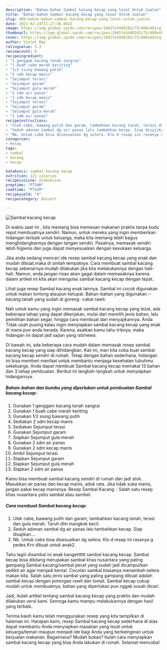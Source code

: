 ```yaml
---
description: "Bahan-bahan Sambal kacang kecap yang lezat Untuk Jualan"
title: "Bahan-bahan Sambal kacang kecap yang lezat Untuk Jualan"
slug: 409-bahan-bahan-sambal-kacang-kecap-yang-lezat-untuk-jualan
date: 2021-02-14T11:27:49.662Z
image: https://img-global.cpcdn.com/recipes/19d1fe34d8102c75/680x482cq70/sambal-kacang-kecap-foto-resep-utama.jpg
thumbnail: https://img-global.cpcdn.com/recipes/19d1fe34d8102c75/680x482cq70/sambal-kacang-kecap-foto-resep-utama.jpg
cover: https://img-global.cpcdn.com/recipes/19d1fe34d8102c75/680x482cq70/sambal-kacang-kecap-foto-resep-utama.jpg
author: Violet May
ratingvalue: 3.3
reviewcount: 6
recipeingredient:
- "1 genggam kacang tanah sangrai"
- "1 buah cabe merah keriting"
- "1/2 siung bawang putih"
- "2 sdm kecap manis"
- "Sejumput terasi"
- "Sejumput garam"
- "Sejumput gula merah"
- "2 sdm air panas"
- "2 sdm kecap manis"
- "Sejumput terasi"
- "Sejumput garam"
- "Sejumput gula merah"
- "2 sdm air panas"
recipeinstructions:
- "Ulek cabe, bawang putih dan garam, tambahkan kacang tanah, terasi dan gula merah. Taruh dlm mangkok kecil."
- "Seduh adonan sambal dg air panas lalu tambahkan kecap. Siap disajikan...."
- "Nb. Untuk cabe bisa disesuaikan dg selera. Klo d resep ini rasanya g pedes Krn dibuat untuk anak2."
categories:
- Resep
tags:
- sambal
- kacang
- kecap

katakunci: sambal kacang kecap 
nutrition: 121 calories
recipecuisine: Indonesian
preptime: "PT34M"
cooktime: "PT42M"
recipeyield: "4"
recipecategory: Dessert

---
```



![Sambal kacang kecap](https://img-global.cpcdn.com/recipes/19d1fe34d8102c75/680x482cq70/sambal-kacang-kecap-foto-resep-utama.jpg)

Di waktu  saat ini , kita memang bisa memesan makanan praktis tanpa kudu repot membuatnya sendiri. Namun, untuk mereka yang ingin memberikan hidangan terbaik untuk keluarga, maka kita memang lebih bagus menghidangkannya dengan tangan sendiri. Pasalnya, memasak sendiri lebih higienis dan juga dapat menyesuaikan dengan kesukaan keluarga.

Jika anda sedang mencari ide resep sambal kacang kecap yang enak dan mudah dibuat,maka di sinilah tempatnya. Cara membuat sambal kacang kecap  sebenarnya mudah dilakukan jika kita melakukannya dengan hati-hati. Namun, anda jangan risau akan gagal dalam memasaknya 
karena dalam artikel ini kita akan mengulas sambal kacang kecap dengan tepat.  

Lihat juga resep Sambal kacang enak lainnya. Sambal ini cocok digunakan untuk makan lontong ataupun ketupat. Bahan-bahan yang digunakan :- kacang tanah yang sudah di goreng- cabai rawit.

Nah untuk kamu yang ingin memasak sambal kacang kecap yang lezat, ada beberapa tahap yang dapat dikerjakan, mulai dari memilih jenis bahan, lalu pemilihan bahan segar, hingga cara membuat dan menyajikannya. Anda Tidak usah pusing kalau ingin menyiapkan sambal kacang kecap yang enak di mana pun anda berada. Karena, asalkan kamu  tahu triknya, maka hidangan ini dapat jadi sajian yang istimewa.

Di bawah ini, ada beberapa cara mudah dalam memasak resep sambal kacang kecap yang siap dihidangkan. Kali ini, mari kita coba buat sambal kacang kecap sendiri di rumah. Tetap dengan bahan sederhana, hidangan ini bisa memberi manfaat untuk membantu menjaga kesehatan tubuhmu sekeluarga. Anda dapat membuat Sambal kacang kecap memakai 13 bahan dan 3 tahap pembuatan. Berikut ini langkah-langkah untuk menyiapkan hidangannya.

<!--inarticleads1-->

##### Bahan-bahan dan bumbu yang diperlukan untuk pembuatan Sambal kacang kecap:

1. Gunakan 1 genggam kacang tanah sangrai
1. Gunakan 1 buah cabe merah keriting
1. Gunakan 1/2 siung bawang putih
1. Sediakan 2 sdm kecap manis
1. Sediakan Sejumput terasi
1. Gunakan Sejumput garam
1. Siapkan Sejumput gula merah
1. Gunakan 2 sdm air panas
1. Gunakan 2 sdm kecap manis
1. Ambil Sejumput terasi
1. Siapkan Sejumput garam
1. Siapkan Sejumput gula merah
1. Siapkan 2 sdm air panas


Kamu bisa membuat sambal kacang sendiri di rumah dan jadi stok. Masukkan air panas dan kecap manis, aduk rata. Jika tidak suka manis, jangan pakai kecap manisnya. Resep Sambal Kacang - Salah satu resep khas nusantara yaitu sambal atau sambel. 

<!--inarticleads2-->

##### Cara membuat Sambal kacang kecap:

1. Ulek cabe, bawang putih dan garam, tambahkan kacang tanah, terasi dan gula merah. Taruh dlm mangkok kecil.
1. Seduh adonan sambal dg air panas lalu tambahkan kecap. Siap disajikan....
1. Nb. Untuk cabe bisa disesuaikan dg selera. Klo d resep ini rasanya g pedes Krn dibuat untuk anak2.


Tahu lagiii disambal ini enak bangetttttt sambal kacang kecap. Sambal kecap bisa dibilang merupakan sambal khas nusantara yang paling gampang Sambal kacang/sambal pecel yang sudah jadi dicampurkan sedikit air agar menjadi kental. Cocolan sambal biasanya menambah selera makan kita. Salah satu jenis sambal yang paling gampang dibuat adalah sambal kecap dengan potongan rawit dan tomat. Sambal kecap cukup mudah untuk membuatnya, bahan yang diperlukan pun nggak susah dicari. 

Jadi, itulah artikel tentang  sambal kacang kecap  yang praktis dan mudah dilakukan versi kami. Semoga kamu mampu melakukannya dengan hasil yang terbaik. 

Terima kasih kamu telah menggunakan resep yang kita tampilkan di halaman ini. Harapan kami, resep  Sambal kacang kecap sederhana di atas dapat membantu Anda menyiapkan masakan yang lezat untuk keluarga/teman maupun menjadi ide bagi Anda yang berkeinginan untuk berjualan makanan. Bagaimana? Mudah bukan? Itulah cara menyiapkan sambal kacang kecap yang bisa Anda lakukan di rumah. Selamat mencoba!

